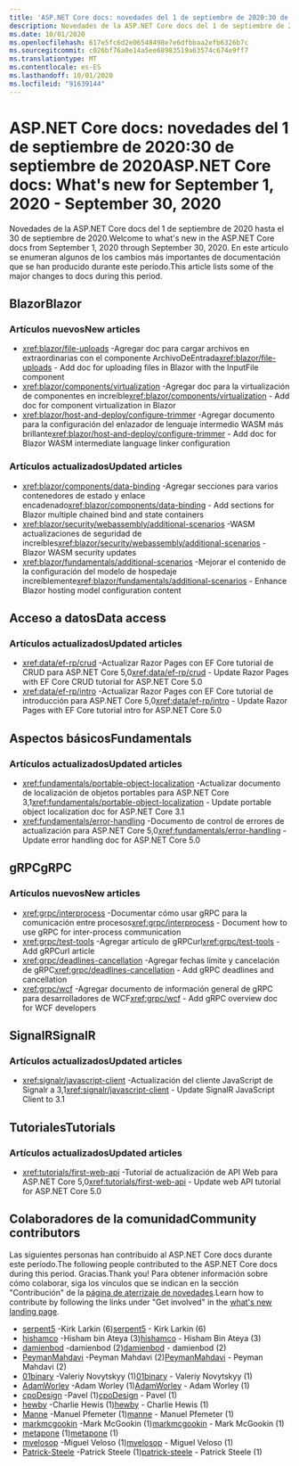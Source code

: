 ```yaml
---
title: 'ASP.NET Core docs: novedades del 1 de septiembre de 2020:30 de septiembre de 2020'
description: Novedades de la ASP.NET Core docs del 1 de septiembre de 2020:30 de septiembre de 2020.
ms.date: 10/01/2020
ms.openlocfilehash: 617e5fc6d2e06548498e7e6dfbbaa2efb6326b7c
ms.sourcegitcommit: c026bf76a0e14a5ee68983519a63574c674e9ff7
ms.translationtype: MT
ms.contentlocale: es-ES
ms.lasthandoff: 10/01/2020
ms.locfileid: "91639144"
---
```

# <a name="aspnet-core-docs-whats-new-for-september-1-2020---september-30-2020"></a><span data-ttu-id="d855a-103">ASP.NET Core docs: novedades del 1 de septiembre de 2020:30 de septiembre de 2020</span><span class="sxs-lookup"><span data-stu-id="d855a-103">ASP.NET Core docs: What's new for September 1, 2020 - September 30, 2020</span></span>

<span data-ttu-id="d855a-104">Novedades de la ASP.NET Core docs del 1 de septiembre de 2020 hasta el 30 de septiembre de 2020.</span><span class="sxs-lookup"><span data-stu-id="d855a-104">Welcome to what's new in the ASP.NET Core docs from September 1, 2020 through September 30, 2020.</span></span> <span data-ttu-id="d855a-105">En este artículo se enumeran algunos de los cambios más importantes de documentación que se han producido durante este período.</span><span class="sxs-lookup"><span data-stu-id="d855a-105">This article lists some of the major changes to docs during this period.</span></span>

## <a name="blazor"></a><span data-ttu-id="d855a-106">Blazor</span><span class="sxs-lookup"><span data-stu-id="d855a-106">Blazor</span></span>

### <a name="new-articles"></a><span data-ttu-id="d855a-107">Artículos nuevos</span><span class="sxs-lookup"><span data-stu-id="d855a-107">New articles</span></span>

- <span data-ttu-id="d855a-108"><xref:blazor/file-uploads> -Agregar doc para cargar archivos en extraordinarias con el componente ArchivoDeEntrada</span><span class="sxs-lookup"><span data-stu-id="d855a-108"><xref:blazor/file-uploads> - Add doc for uploading files in Blazor with the InputFile component</span></span>
- <span data-ttu-id="d855a-109"><xref:blazor/components/virtualization> -Agregar doc para la virtualización de componentes en increíble</span><span class="sxs-lookup"><span data-stu-id="d855a-109"><xref:blazor/components/virtualization> - Add doc for component virtualization in Blazor</span></span>
- <span data-ttu-id="d855a-110"><xref:blazor/host-and-deploy/configure-trimmer> -Agregar documento para la configuración del enlazador de lenguaje intermedio WASM más brillante</span><span class="sxs-lookup"><span data-stu-id="d855a-110"><xref:blazor/host-and-deploy/configure-trimmer> - Add doc for Blazor WASM intermediate language linker configuration</span></span>

### <a name="updated-articles"></a><span data-ttu-id="d855a-111">Artículos actualizados</span><span class="sxs-lookup"><span data-stu-id="d855a-111">Updated articles</span></span>

- <span data-ttu-id="d855a-112"><xref:blazor/components/data-binding> -Agregar secciones para varios contenedores de estado y enlace encadenado</span><span class="sxs-lookup"><span data-stu-id="d855a-112"><xref:blazor/components/data-binding> - Add sections for Blazor multiple chained bind and state containers</span></span>
- <span data-ttu-id="d855a-113"><xref:blazor/security/webassembly/additional-scenarios> -WASM actualizaciones de seguridad de increíbles</span><span class="sxs-lookup"><span data-stu-id="d855a-113"><xref:blazor/security/webassembly/additional-scenarios> - Blazor WASM security updates</span></span>
- <span data-ttu-id="d855a-114"><xref:blazor/fundamentals/additional-scenarios> -Mejorar el contenido de la configuración del modelo de hospedaje increíblemente</span><span class="sxs-lookup"><span data-stu-id="d855a-114"><xref:blazor/fundamentals/additional-scenarios> - Enhance Blazor hosting model configuration content</span></span>

## <a name="data-access"></a><span data-ttu-id="d855a-115">Acceso a datos</span><span class="sxs-lookup"><span data-stu-id="d855a-115">Data access</span></span>

### <a name="updated-articles"></a><span data-ttu-id="d855a-116">Artículos actualizados</span><span class="sxs-lookup"><span data-stu-id="d855a-116">Updated articles</span></span>

- <span data-ttu-id="d855a-117"><xref:data/ef-rp/crud> -Actualizar Razor Pages con EF Core tutorial de CRUD para ASP.NET Core 5,0</span><span class="sxs-lookup"><span data-stu-id="d855a-117"><xref:data/ef-rp/crud> - Update Razor Pages with EF Core CRUD tutorial for ASP.NET Core 5.0</span></span>
- <span data-ttu-id="d855a-118"><xref:data/ef-rp/intro> -Actualizar Razor Pages con EF Core tutorial de introducción para ASP.NET Core 5,0</span><span class="sxs-lookup"><span data-stu-id="d855a-118"><xref:data/ef-rp/intro> - Update Razor Pages with EF Core tutorial intro for ASP.NET Core 5.0</span></span>

## <a name="fundamentals"></a><span data-ttu-id="d855a-119">Aspectos básicos</span><span class="sxs-lookup"><span data-stu-id="d855a-119">Fundamentals</span></span>

### <a name="updated-articles"></a><span data-ttu-id="d855a-120">Artículos actualizados</span><span class="sxs-lookup"><span data-stu-id="d855a-120">Updated articles</span></span>

- <span data-ttu-id="d855a-121"><xref:fundamentals/portable-object-localization> -Actualizar documento de localización de objetos portables para ASP.NET Core 3,1</span><span class="sxs-lookup"><span data-stu-id="d855a-121"><xref:fundamentals/portable-object-localization> - Update portable object localization doc for ASP.NET Core 3.1</span></span>
- <span data-ttu-id="d855a-122"><xref:fundamentals/error-handling> -Documento de control de errores de actualización para ASP.NET Core 5,0</span><span class="sxs-lookup"><span data-stu-id="d855a-122"><xref:fundamentals/error-handling> - Update error handling doc for ASP.NET Core 5.0</span></span>

## <a name="grpc"></a><span data-ttu-id="d855a-123">gRPC</span><span class="sxs-lookup"><span data-stu-id="d855a-123">gRPC</span></span>

### <a name="new-articles"></a><span data-ttu-id="d855a-124">Artículos nuevos</span><span class="sxs-lookup"><span data-stu-id="d855a-124">New articles</span></span>

- <span data-ttu-id="d855a-125"><xref:grpc/interprocess> -Documentar cómo usar gRPC para la comunicación entre procesos</span><span class="sxs-lookup"><span data-stu-id="d855a-125"><xref:grpc/interprocess> - Document how to use gRPC for inter-process communication</span></span>
- <span data-ttu-id="d855a-126"><xref:grpc/test-tools> -Agregar artículo de gRPCurl</span><span class="sxs-lookup"><span data-stu-id="d855a-126"><xref:grpc/test-tools> - Add gRPCurl article</span></span>
- <span data-ttu-id="d855a-127"><xref:grpc/deadlines-cancellation> -Agregar fechas límite y cancelación de gRPC</span><span class="sxs-lookup"><span data-stu-id="d855a-127"><xref:grpc/deadlines-cancellation> - Add gRPC deadlines and cancellation</span></span>
- <span data-ttu-id="d855a-128"><xref:grpc/wcf> -Agregar documento de información general de gRPC para desarrolladores de WCF</span><span class="sxs-lookup"><span data-stu-id="d855a-128"><xref:grpc/wcf> - Add gRPC overview doc for WCF developers</span></span>

## <a name="signalr"></a><span data-ttu-id="d855a-129">SignalR</span><span class="sxs-lookup"><span data-stu-id="d855a-129">SignalR</span></span>

### <a name="updated-articles"></a><span data-ttu-id="d855a-130">Artículos actualizados</span><span class="sxs-lookup"><span data-stu-id="d855a-130">Updated articles</span></span>

- <span data-ttu-id="d855a-131"><xref:signalr/javascript-client> -Actualización del cliente JavaScript de Signalr a 3,1</span><span class="sxs-lookup"><span data-stu-id="d855a-131"><xref:signalr/javascript-client> - Update SignalR JavaScript Client to 3.1</span></span>

## <a name="tutorials"></a><span data-ttu-id="d855a-132">Tutoriales</span><span class="sxs-lookup"><span data-stu-id="d855a-132">Tutorials</span></span>

### <a name="updated-articles"></a><span data-ttu-id="d855a-133">Artículos actualizados</span><span class="sxs-lookup"><span data-stu-id="d855a-133">Updated articles</span></span>

- <span data-ttu-id="d855a-134"><xref:tutorials/first-web-api> -Tutorial de actualización de API Web para ASP.NET Core 5,0</span><span class="sxs-lookup"><span data-stu-id="d855a-134"><xref:tutorials/first-web-api> - Update web API tutorial for ASP.NET Core 5.0</span></span>

## <a name="community-contributors"></a><span data-ttu-id="d855a-135">Colaboradores de la comunidad</span><span class="sxs-lookup"><span data-stu-id="d855a-135">Community contributors</span></span>

<span data-ttu-id="d855a-136">Las siguientes personas han contribuido al ASP.NET Core docs durante este período.</span><span class="sxs-lookup"><span data-stu-id="d855a-136">The following people contributed to the ASP.NET Core docs during this period.</span></span> <span data-ttu-id="d855a-137">Gracias.</span><span class="sxs-lookup"><span data-stu-id="d855a-137">Thank you!</span></span> <span data-ttu-id="d855a-138">Para obtener información sobre cómo colaborar, siga los vínculos que se indican en la sección "Contribución" de la [página de aterrizaje de novedades](index.yml).</span><span class="sxs-lookup"><span data-stu-id="d855a-138">Learn how to contribute by following the links under "Get involved" in the [what's new landing page](index.yml).</span></span>

- <span data-ttu-id="d855a-139">[serpent5](https://github.com/serpent5) -Kirk Larkin (6)</span><span class="sxs-lookup"><span data-stu-id="d855a-139">[serpent5](https://github.com/serpent5) - Kirk Larkin (6)</span></span>
- <span data-ttu-id="d855a-140">[hishamco](https://github.com/hishamco) -Hisham bin Ateya (3)</span><span class="sxs-lookup"><span data-stu-id="d855a-140">[hishamco](https://github.com/hishamco) - Hisham Bin Ateya (3)</span></span>
- <span data-ttu-id="d855a-141">[damienbod](https://github.com/damienbod) -damienbod (2)</span><span class="sxs-lookup"><span data-stu-id="d855a-141">[damienbod](https://github.com/damienbod) - damienbod (2)</span></span>
- <span data-ttu-id="d855a-142">[PeymanMahdavi](https://github.com/PeymanMahdavi) -Peyman Mahdavi (2)</span><span class="sxs-lookup"><span data-stu-id="d855a-142">[PeymanMahdavi](https://github.com/PeymanMahdavi) - Peyman Mahdavi (2)</span></span>
- <span data-ttu-id="d855a-143">[01binary](https://github.com/01binary) -Valeriy Novytskyy (1)</span><span class="sxs-lookup"><span data-stu-id="d855a-143">[01binary](https://github.com/01binary) - Valeriy Novytskyy (1)</span></span>
- <span data-ttu-id="d855a-144">[AdamWorley](https://github.com/AdamWorley) -Adam Worley (1)</span><span class="sxs-lookup"><span data-stu-id="d855a-144">[AdamWorley](https://github.com/AdamWorley) - Adam Worley (1)</span></span>
- <span data-ttu-id="d855a-145">[cpoDesign](https://github.com/cpoDesign) -Pavel (1)</span><span class="sxs-lookup"><span data-stu-id="d855a-145">[cpoDesign](https://github.com/cpoDesign) - Pavel (1)</span></span>
- <span data-ttu-id="d855a-146">[hewby](https://github.com/hewby) -Charlie Hewis (1)</span><span class="sxs-lookup"><span data-stu-id="d855a-146">[hewby](https://github.com/hewby) - Charlie Hewis (1)</span></span>
- <span data-ttu-id="d855a-147">[Manne](https://github.com/manne) -Manuel Pfemeter (1)</span><span class="sxs-lookup"><span data-stu-id="d855a-147">[manne](https://github.com/manne) - Manuel Pfemeter (1)</span></span>
- <span data-ttu-id="d855a-148">[markmcgookin](https://github.com/markmcgookin) -Mark McGookin (1)</span><span class="sxs-lookup"><span data-stu-id="d855a-148">[markmcgookin](https://github.com/markmcgookin) - Mark McGookin (1)</span></span>
- <span data-ttu-id="d855a-149">[metapone](https://github.com/metapone) (1)</span><span class="sxs-lookup"><span data-stu-id="d855a-149">[metapone](https://github.com/metapone) (1)</span></span>
- <span data-ttu-id="d855a-150">[mvelosop](https://github.com/mvelosop) -Miguel Veloso (1)</span><span class="sxs-lookup"><span data-stu-id="d855a-150">[mvelosop](https://github.com/mvelosop) - Miguel Veloso (1)</span></span>
- <span data-ttu-id="d855a-151">[Patrick-Steele](https://github.com/patrick-steele) -Patrick Steele (1)</span><span class="sxs-lookup"><span data-stu-id="d855a-151">[patrick-steele](https://github.com/patrick-steele) - Patrick Steele (1)</span></span>
